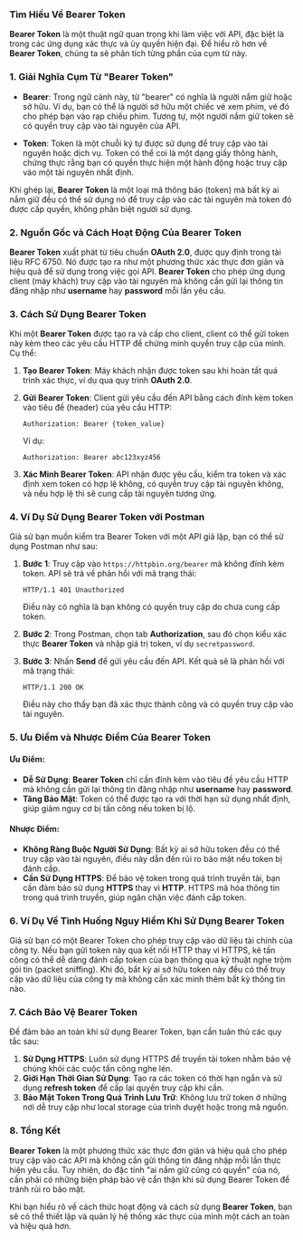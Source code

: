 ### Tìm Hiểu Về **Bearer Token**

**Bearer Token** là một thuật ngữ quan trọng khi làm việc với API, đặc biệt là trong các ứng dụng xác thực và ủy quyền hiện đại. Để hiểu rõ hơn về **Bearer Token**, chúng ta sẽ phân tích từng phần của cụm từ này.

### 1. **Giải Nghĩa Cụm Từ "Bearer Token"**

- **Bearer**: Trong ngữ cảnh này, từ "bearer" có nghĩa là người nắm giữ hoặc sở hữu. Ví dụ, bạn có thể là người sở hữu một chiếc vé xem phim, vé đó cho phép bạn vào rạp chiếu phim. Tương tự, một người nắm giữ token sẽ có quyền truy cập vào tài nguyên của API.
  
- **Token**: Token là một chuỗi ký tự được sử dụng để truy cập vào tài nguyên hoặc dịch vụ. Token có thể coi là một dạng giấy thông hành, chứng thực rằng bạn có quyền thực hiện một hành động hoặc truy cập vào một tài nguyên nhất định.

Khi ghép lại, **Bearer Token** là một loại mã thông báo (token) mà bất kỳ ai nắm giữ đều có thể sử dụng nó để truy cập vào các tài nguyên mà token đó được cấp quyền, không phân biệt người sử dụng.

### 2. **Nguồn Gốc và Cách Hoạt Động Của Bearer Token**

**Bearer Token** xuất phát từ tiêu chuẩn **OAuth 2.0**, được quy định trong tài liệu RFC 6750. Nó được tạo ra như một phương thức xác thực đơn giản và hiệu quả để sử dụng trong việc gọi API. **Bearer Token** cho phép ứng dụng client (máy khách) truy cập vào tài nguyên mà không cần gửi lại thông tin đăng nhập như **username** hay **password** mỗi lần yêu cầu.

### 3. **Cách Sử Dụng Bearer Token**

Khi một **Bearer Token** được tạo ra và cấp cho client, client có thể gửi token này kèm theo các yêu cầu HTTP để chứng minh quyền truy cập của mình. Cụ thể:

1. **Tạo Bearer Token**: Máy khách nhận được token sau khi hoàn tất quá trình xác thực, ví dụ qua quy trình **OAuth 2.0**.
2. **Gửi Bearer Token**: Client gửi yêu cầu đến API bằng cách đính kèm token vào tiêu đề (header) của yêu cầu HTTP:
   
   ```
   Authorization: Bearer {token_value}
   ```

   Ví dụ:

   ```
   Authorization: Bearer abc123xyz456
   ```

3. **Xác Minh Bearer Token**: API nhận được yêu cầu, kiểm tra token và xác định xem token có hợp lệ không, có quyền truy cập tài nguyên không, và nếu hợp lệ thì sẽ cung cấp tài nguyên tương ứng.

### 4. **Ví Dụ Sử Dụng Bearer Token với Postman**

Giả sử bạn muốn kiểm tra Bearer Token với một API giả lập, bạn có thể sử dụng Postman như sau:

1. **Bước 1**: Truy cập vào `https://httpbin.org/bearer` mà không đính kèm token. API sẽ trả về phản hồi với mã trạng thái:

   ```
   HTTP/1.1 401 Unauthorized
   ```

   Điều này có nghĩa là bạn không có quyền truy cập do chưa cung cấp token.

2. **Bước 2**: Trong Postman, chọn tab **Authorization**, sau đó chọn kiểu xác thực **Bearer Token** và nhập giá trị token, ví dụ `secretpassword`.

3. **Bước 3**: Nhấn **Send** để gửi yêu cầu đến API. Kết quả sẽ là phản hồi với mã trạng thái:

   ```
   HTTP/1.1 200 OK
   ```

   Điều này cho thấy bạn đã xác thực thành công và có quyền truy cập vào tài nguyên.

### 5. **Ưu Điểm và Nhược Điểm Của Bearer Token**

#### Ưu Điểm:

- **Dễ Sử Dụng**: **Bearer Token** chỉ cần đính kèm vào tiêu đề yêu cầu HTTP mà không cần gửi lại thông tin đăng nhập như **username** hay **password**.
- **Tăng Bảo Mật**: Token có thể được tạo ra với thời hạn sử dụng nhất định, giúp giảm nguy cơ bị tấn công nếu token bị lộ.

#### Nhược Điểm:

- **Không Ràng Buộc Người Sử Dụng**: Bất kỳ ai sở hữu token đều có thể truy cập vào tài nguyên, điều này dẫn đến rủi ro bảo mật nếu token bị đánh cắp.
- **Cần Sử Dụng HTTPS**: Để bảo vệ token trong quá trình truyền tải, bạn cần đảm bảo sử dụng **HTTPS** thay vì **HTTP**. HTTPS mã hóa thông tin trong quá trình truyền, giúp ngăn chặn việc đánh cắp token.

### 6. **Ví Dụ Về Tình Huống Nguy Hiểm Khi Sử Dụng Bearer Token**

Giả sử bạn có một Bearer Token cho phép truy cập vào dữ liệu tài chính của công ty. Nếu bạn gửi token này qua kết nối HTTP thay vì HTTPS, kẻ tấn công có thể dễ dàng đánh cắp token của bạn thông qua kỹ thuật nghe trộm gói tin (packet sniffing). Khi đó, bất kỳ ai sở hữu token này đều có thể truy cập vào dữ liệu của công ty mà không cần xác minh thêm bất kỳ thông tin nào.

### 7. **Cách Bảo Vệ Bearer Token**

Để đảm bảo an toàn khi sử dụng Bearer Token, bạn cần tuân thủ các quy tắc sau:

1. **Sử Dụng HTTPS**: Luôn sử dụng HTTPS để truyền tải token nhằm bảo vệ chúng khỏi các cuộc tấn công nghe lén.
2. **Giới Hạn Thời Gian Sử Dụng**: Tạo ra các token có thời hạn ngắn và sử dụng **refresh token** để cấp lại quyền truy cập khi cần.
3. **Bảo Mật Token Trong Quá Trình Lưu Trữ**: Không lưu trữ token ở những nơi dễ truy cập như local storage của trình duyệt hoặc trong mã nguồn.

### 8. **Tổng Kết**

**Bearer Token** là một phương thức xác thực đơn giản và hiệu quả cho phép truy cập vào các API mà không cần gửi thông tin đăng nhập mỗi lần thực hiện yêu cầu. Tuy nhiên, do đặc tính "ai nắm giữ cũng có quyền" của nó, cần phải có những biện pháp bảo vệ cẩn thận khi sử dụng Bearer Token để tránh rủi ro bảo mật.

Khi bạn hiểu rõ về cách thức hoạt động và cách sử dụng **Bearer Token**, bạn sẽ có thể thiết lập và quản lý hệ thống xác thực của mình một cách an toàn và hiệu quả hơn.
